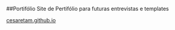 ##Portifólio
Site de Pertifólio para futuras entrevistas e templates

<a href="cesaretam.github.io" target="_blank">cesaretam.github.io</a>
